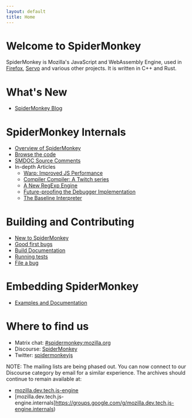 ```yaml
---
layout: default
title: Home
---
```


# Welcome to SpiderMonkey
SpiderMonkey is Mozilla's JavaScript and WebAssembly Engine, used in
[Firefox](https://www.mozilla.org/en-US/firefox/), [Servo](https://servo.org/)
and various other projects. It is written in C++ and Rust.

# What's New
* [SpiderMonkey Blog](./blog)

# SpiderMonkey Internals
* [Overview of SpiderMonkey](https://firefox-source-docs.mozilla.org/js/index.html)
* [Browse the code](https://searchfox.org/mozilla-central/source/js/src)
* [SMDOC Source Comments](https://searchfox.org/mozilla-central/search?q=[SMDOC]&path=js%2F)
* In-depth Articles
    * [Warp: Improved JS Performance](https://hacks.mozilla.org/2020/11/warp-improved-js-performance-in-firefox-83/)
    * [Compiler Compiler: A Twitch series](https://hacks.mozilla.org/2020/06/compiler-compiler-working-on-a-javascript-engine/)
    * [A New RegExp Engine](https://hacks.mozilla.org/2020/06/a-new-regexp-engine-in-spidermonkey/)
    * [Future-proofing the Debugger Implementation](https://hacks.mozilla.org/2020/03/future-proofing-firefoxs-javascript-debugger-implementation/)
    * [The Baseline Interpreter](https://hacks.mozilla.org/2019/08/the-baseline-interpreter-a-faster-js-interpreter-in-firefox-70/)

# Building and Contributing
* [New to SpiderMonkey](https://wiki.mozilla.org/JavaScript:New_to_SpiderMonkey)
* [Good first bugs](https://codetribute.mozilla.org/projects/jseng)
* [Build Documentation](https://firefox-source-docs.mozilla.org/js/build.html)
* [Running tests](https://developer.mozilla.org/en-US/docs/Mozilla/Projects/SpiderMonkey/Running_Automated_JavaScript_Tests)
* [File a bug](https://bugzilla.mozilla.org/enter_bug.cgi?product=Core&component=JavaScript%20Engine)

# Embedding SpiderMonkey
* [Examples and Documentation](https://github.com/mozilla-spidermonkey/spidermonkey-embedding-examples)

# Where to find us
* Matrix chat: [#spidermonkey:mozilla.org](https://chat.mozilla.org/#/room/#spidermonkey:mozilla.org)
* Discourse: [SpiderMonkey](https://discourse.mozilla.org/c/spidermonkey)
* Twitter: [spidermonkeyjs](https://www.twitter.com/spidermonkeyjs)

NOTE: The mailing lists are being phased out. You can now connect to our
Discourse category by email for a similar experience. The archives should
continue to remain available at:
* [mozilla.dev.tech.js-engine](https://groups.google.com/g/mozilla.dev.tech.js-engine)
* [mozilla.dev.tech.js-engine.internals]https://groups.google.com/g/mozilla.dev.tech.js-engine.internals)
